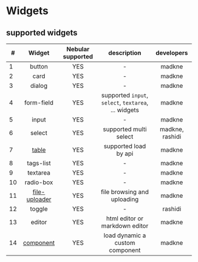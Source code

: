 # Widgets


## supported widgets

|**#**|**Widget**|**Nebular supported**|**description**|**developers**|
|---|:-------:|:----:|:-----------:|:-------:|
|1|button|YES|-|madkne|
|2|card|YES|-|madkne|
|3|dialog|YES|-|madkne|
|4|form-field|YES|supported `input`, `select`, `textarea`, ... widgets|madkne|
|5|input|YES|-|madkne|
|6|select|YES|supported multi select|madkne, rashidi|
|7|[table](./table.md)|YES|supported load by api|madkne|
|8|tags-list|YES|-|madkne|
|9|textarea|YES|-|madkne|
|10|radio-box|YES|-|madkne|
|11|[file-uploader](./file_uploader.md)|YES|file browsing and uploading|madkne|
|12|toggle|YES|-|rashidi|
|13|editor|YES|html editor or markdown editor|madkne|
|14|[component](./component.md)|YES|load dynamic a custom component|madkne|